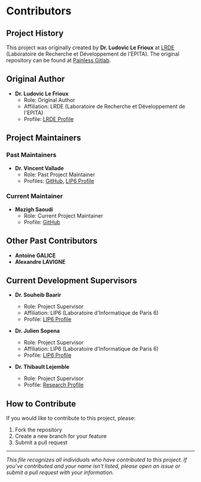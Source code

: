 # Contributors

## Project History

This project was originally created by **Dr. Ludovic Le Frioux** at [LRDE](https://www.lrde.epita.fr/) (Laboratoire de Recherche et Développement de l'EPITA). The original repository can be found at [Painless Gitlab](https://gitlab.lre.epita.fr/ludovic/painless).

## Original Author

- **Dr. Ludovic Le Frioux**
  - Role: Original Author
  - Affiliation: LRDE (Laboratoire de Recherche et Développement de l'EPITA)
  - Profile: [LRDE Profile](https://www.lrde.epita.fr/~ludovic/)

## Project Maintainers

### Past Maintainers
- **Dr. Vincent Vallade**
  - Role: Past Project Maintainer
  - Profiles: [GitHub](https://github.com/vvallade), [LIP6 Profile](https://www.lip6.fr/actualite/personnes-fiche.php?ident=D2252)

### Current Maintainer
- **Mazigh Saoudi**
  - Role: Current Project Maintainer
  - Profile: [GitHub](https://github.com/s-mazigh)

## Other Past Contributors
- **Antoine GALICE**
- **Alexandre LAVIGNE**

## Current Development Supervisors

- **Dr. Souheib Baarir**
  - Role: Project Supervisor
  - Affiliation: LIP6 (Laboratoire d'Informatique de Paris 6)
  - Profile: [LIP6 Profile](https://www.lip6.fr/actualite/personnes-fiche.php?ident=P1667)

- **Dr. Julien Sopena**
  - Role: Project Supervisor
  - Affiliation: LIP6 (Laboratoire d'Informatique de Paris 6)
  - Profile: [LIP6 Profile](https://www.lip6.fr/actualite/personnes-fiche.php?ident=P1369)

- **Dr. Thibault Lejemble**
  - Role: Project Supervisor
  - Profile: [Research Profile](https://thibaultlejemble.github.io/)

## How to Contribute

If you would like to contribute to this project, please:

1. Fork the repository
2. Create a new branch for your feature
3. Submit a pull request

---

*This file recognizes all individuals who have contributed to this project. If you've contributed and your name isn't listed, please open an issue or submit a pull request with your information.*